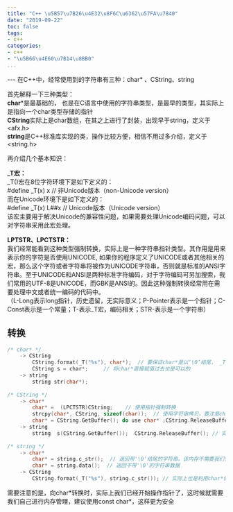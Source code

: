 ```yaml
---
title: "C++ \u5B57\u7B26\u4E32\u8F6C\u6362\u57FA\u7840"
date: "2019-09-22"
toc: false
tags:
- c++
categories:
- c++
- "\u5B66\u4E60\u7B14\u8BB0"
...
```

--- 在C++中，经常使用到的字符串有三种：char\* 、CString、string  

首先解释一下三种类型：  
**char***是最基础的， 也是在C语言中使用的字符串类型，是最早的类型，其实际上是指向一个char类型存储的指针  
**CString**实际上是char数组，在其之上进行了封装，出现早于string，定义于\<afx.h\>  
**string**是C++标准库实现的类，操作比较方便，相信不用过多介绍，定义于\<string.h\>  


再介绍几个基本知识：  

**\_T宏：**  
\_T()宏在8位字符环境下是如下定义的：  
#define \_T(x) x // 非Unicode版本（non-Unicode version）  
而在Unicode环境下是如下定义的：  
#define \_T(x) L##x // Unicode版本（Unicode version）  
该宏主要用于解决Unicode的兼容性问题，如果需要处理Unicode编码问题，可以对字符串采用此宏处理。  


**LPTSTR、LPCTSTR：**  
我们经常能看到这种类型强制转换，实际上是一种字符串指针类型。其作用是用来表示你的字符是否使用UNICODE, 如果你的程序定义了UNICODE或者其他相关的宏，那么这个字符或者字符串将被作为UNICODE字符串，否则就是标准的ANSI字符串。至于UNICODE和ANSI是两种标准字符编码，对于字符编码可另加搜索，我们常用的UTF-8是UNICODE，而GBK是ANSI的。因此这种强制转换经常用在需要处理中文或者统一编码的代码中。  
（L-Long表示long指针，历史遗留，无实际意义；P-Pointer表示是一个指针；C-Const表示是一个常量；T-表示_T宏，编码相关；STR-表示是一个字符串）  


## 转换

``` c++
/* char* */
    -> CString
        CString.format(_T("%s"), char*);  // 要保证char*是以‘\0’结尾， _T()宏用以处理Unicode
        CString s = char*;     // 将char*直接赋值过去也是可以的
    -> string
        string str(char*);
        
/* CString */
    -> char*
        char* =  (LPCTSTR)CString;    // 使用指针强制转换
        strcpy(char*, CString, sizeof(char));  // 使用字符串拷贝，要注意char*的缓冲区长度
        char* = CString.GetBuffer(); do use char* ;CString.ReleaseBuffer();  // GetBuffer默认参数为0，表示以CString原长度分配定长字符串，否则需要传入要分配的字符串缓冲区长度，其实质上是新分配一块内存存储字符串，将指针给char*，因此在使用后需要调用ReleaseBuffer释放内存。
    -> string
        string  s(CString.GetBuffer());  CString.ReleaseBuffer(); // 实际上，CString到string就是先转换为char*，再转成string 
        
/* string */
    -> char*
        char* = string.c_str();  // 返回带'\0'结尾的字符串。该内存不需要我们管理，只需要处理指针指向即可
        char* = string.data();  // 返回不带'\0'的字符串数据
    -> CString
        CString.format(_T("%s"), string.c_str()); // 实际上也是利用char*做中转，完成转换
```

需要注意的是，向char\*转换时，实际上我们已经开始操作指针了，这时候就需要我们自己进行内存管理，建议使用const char\*，这样更为安全  